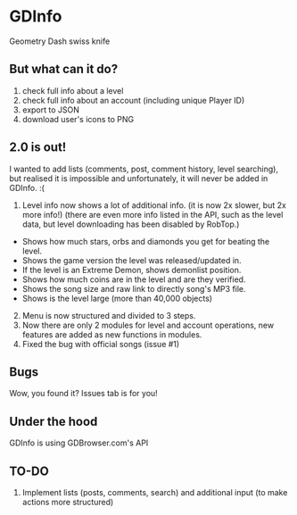 # GDInfo
Geometry Dash swiss knife

## But what can it do?
1. check full info about a level
2. check full info about an account (including unique Player ID)
3. export to JSON
4. download user's icons to PNG

## 2.0 is out!
I wanted to add lists (comments, post, comment history, level searching), but realised it is impossible and unfortunately, it will never be added in GDInfo. :(

1. Level info now shows a lot of additional info. (it is now 2x slower, but 2x more info!) (there are even more info listed in the API, such as the level data, but level downloading has been disabled by RobTop.)
- Shows how much stars, orbs and diamonds you get for beating the level.
- Shows the game version the level was released/updated in.
- If the level is an Extreme Demon, shows demonlist position.
- Shows how much coins are in the level and are they verified.
- Shows the song size and raw link to directly song's MP3 file.
- Shows is the level large (more than 40,000 objects)
2. Menu is now structured and divided to 3 steps.
3. Now there are only 2 modules for level and account operations, new features are added as new functions in modules.
4. Fixed the bug with official songs (issue #1)

## Bugs
Wow, you found it? Issues tab is for you!

## Under the hood
GDInfo is using GDBrowser.com's API

## TO-DO
1. Implement lists (posts, comments, search) and additional input (to make actions more structured)
